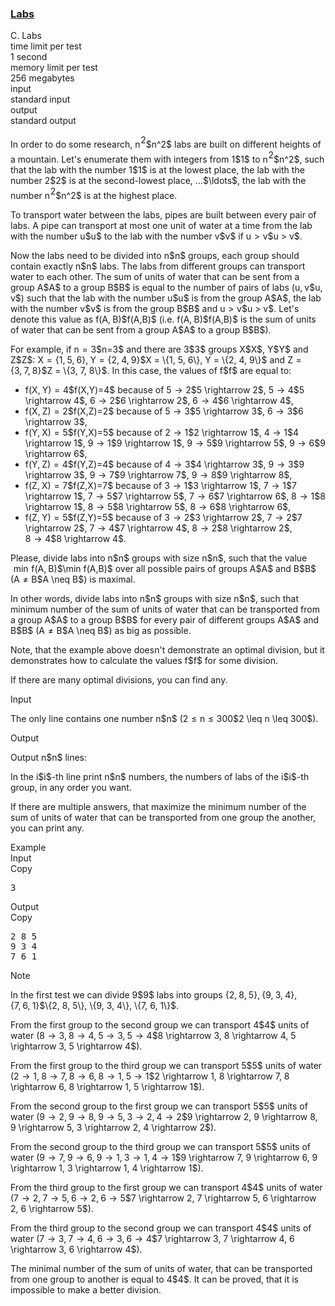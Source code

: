 <h3><a href="https://codeforces.com/contest/1236/problem/C" target="_blank" rel="noopener noreferrer">Labs</a></h3>

<div class="header"><div class="title">C. Labs</div><div class="time-limit"><div class="property-title">time limit per test</div>1 second</div><div class="memory-limit"><div class="property-title">memory limit per test</div>256 megabytes</div><div class="input-file input-standard"><div class="property-title">input</div>standard input</div><div class="output-file output-standard"><div class="property-title">output</div>standard output</div></div><div><p>In order to do some research, <span class="MathJax_Preview" style="color: inherit;"><span class="MJXp-math" id="MJXp-Span-1"><span class="MJXp-msubsup" id="MJXp-Span-2"><span class="MJXp-mi MJXp-italic" id="MJXp-Span-3" style="margin-right: 0.05em;">n</span><span class="MJXp-mn MJXp-script" id="MJXp-Span-4" style="vertical-align: 0.5em;">2</span></span></span></span>$n^2$ labs are built on different heights of a mountain. Let's enumerate them with integers from <span class="MathJax_Preview" style="color: inherit;"><span class="MJXp-math" id="MJXp-Span-5"><span class="MJXp-mn" id="MJXp-Span-6">1</span></span></span>$1$ to <span class="MathJax_Preview" style="color: inherit;"><span class="MJXp-math" id="MJXp-Span-7"><span class="MJXp-msubsup" id="MJXp-Span-8"><span class="MJXp-mi MJXp-italic" id="MJXp-Span-9" style="margin-right: 0.05em;">n</span><span class="MJXp-mn MJXp-script" id="MJXp-Span-10" style="vertical-align: 0.5em;">2</span></span></span></span>$n^2$, such that the lab with the number <span class="MathJax_Preview" style="color: inherit;"><span class="MJXp-math" id="MJXp-Span-11"><span class="MJXp-mn" id="MJXp-Span-12">1</span></span></span>$1$ is at the lowest place, the lab with the number <span class="MathJax_Preview" style="color: inherit;"><span class="MJXp-math" id="MJXp-Span-13"><span class="MJXp-mn" id="MJXp-Span-14">2</span></span></span>$2$ is at the second-lowest place, <span class="MathJax_Preview" style="color: inherit;"><span class="MJXp-math" id="MJXp-Span-15"><span class="MJXp-mo" id="MJXp-Span-16" style="margin-left: 0em; margin-right: 0em;">…</span></span></span>$\ldots$, the lab with the number <span class="MathJax_Preview" style="color: inherit;"><span class="MJXp-math" id="MJXp-Span-17"><span class="MJXp-msubsup" id="MJXp-Span-18"><span class="MJXp-mi MJXp-italic" id="MJXp-Span-19" style="margin-right: 0.05em;">n</span><span class="MJXp-mn MJXp-script" id="MJXp-Span-20" style="vertical-align: 0.5em;">2</span></span></span></span>$n^2$ is at the highest place.</p><p>To transport water between the labs, pipes are built between every pair of labs. A pipe can transport at most one unit of water at a time from the lab with the number <span class="MathJax_Preview" style="color: inherit;"><span class="MJXp-math" id="MJXp-Span-21"><span class="MJXp-mi MJXp-italic" id="MJXp-Span-22">u</span></span></span>$u$ to the lab with the number <span class="MathJax_Preview" style="color: inherit;"><span class="MJXp-math" id="MJXp-Span-23"><span class="MJXp-mi MJXp-italic" id="MJXp-Span-24">v</span></span></span>$v$ if <span class="MathJax_Preview" style="color: inherit;"><span class="MJXp-math" id="MJXp-Span-25"><span class="MJXp-mi MJXp-italic" id="MJXp-Span-26">u</span><span class="MJXp-mo" id="MJXp-Span-27" style="margin-left: 0.333em; margin-right: 0.333em;">></span><span class="MJXp-mi MJXp-italic" id="MJXp-Span-28">v</span></span></span>$u > v$.</p><p>Now the labs need to be divided into <span class="MathJax_Preview" style="color: inherit;"><span class="MJXp-math" id="MJXp-Span-29"><span class="MJXp-mi MJXp-italic" id="MJXp-Span-30">n</span></span></span>$n$ groups, each group should contain exactly <span class="MathJax_Preview" style="color: inherit;"><span class="MJXp-math" id="MJXp-Span-31"><span class="MJXp-mi MJXp-italic" id="MJXp-Span-32">n</span></span></span>$n$ labs. The labs from different groups can transport water to each other. The sum of units of water that can be sent from a group <span class="MathJax_Preview" style="color: inherit;"><span class="MJXp-math" id="MJXp-Span-33"><span class="MJXp-mi MJXp-italic" id="MJXp-Span-34">A</span></span></span>$A$ to a group <span class="MathJax_Preview" style="color: inherit;"><span class="MJXp-math" id="MJXp-Span-35"><span class="MJXp-mi MJXp-italic" id="MJXp-Span-36">B</span></span></span>$B$ is equal to the number of pairs of labs (<span class="MathJax_Preview" style="color: inherit;"><span class="MJXp-math" id="MJXp-Span-37"><span class="MJXp-mi MJXp-italic" id="MJXp-Span-38">u</span><span class="MJXp-mo" id="MJXp-Span-39" style="margin-left: 0em; margin-right: 0.222em;">,</span><span class="MJXp-mi MJXp-italic" id="MJXp-Span-40">v</span></span></span>$u, v$) such that the lab with the number <span class="MathJax_Preview" style="color: inherit;"><span class="MJXp-math" id="MJXp-Span-41"><span class="MJXp-mi MJXp-italic" id="MJXp-Span-42">u</span></span></span>$u$ is from the group <span class="MathJax_Preview" style="color: inherit;"><span class="MJXp-math" id="MJXp-Span-43"><span class="MJXp-mi MJXp-italic" id="MJXp-Span-44">A</span></span></span>$A$, the lab with the number <span class="MathJax_Preview" style="color: inherit;"><span class="MJXp-math" id="MJXp-Span-45"><span class="MJXp-mi MJXp-italic" id="MJXp-Span-46">v</span></span></span>$v$ is from the group <span class="MathJax_Preview" style="color: inherit;"><span class="MJXp-math" id="MJXp-Span-47"><span class="MJXp-mi MJXp-italic" id="MJXp-Span-48">B</span></span></span>$B$ and <span class="MathJax_Preview" style="color: inherit;"><span class="MJXp-math" id="MJXp-Span-49"><span class="MJXp-mi MJXp-italic" id="MJXp-Span-50">u</span><span class="MJXp-mo" id="MJXp-Span-51" style="margin-left: 0.333em; margin-right: 0.333em;">></span><span class="MJXp-mi MJXp-italic" id="MJXp-Span-52">v</span></span></span>$u > v$. Let's denote this value as <span class="MathJax_Preview" style="color: inherit;"><span class="MJXp-math" id="MJXp-Span-53"><span class="MJXp-mi MJXp-italic" id="MJXp-Span-54">f</span><span class="MJXp-mo" id="MJXp-Span-55" style="margin-left: 0em; margin-right: 0em;">(</span><span class="MJXp-mi MJXp-italic" id="MJXp-Span-56">A</span><span class="MJXp-mo" id="MJXp-Span-57" style="margin-left: 0em; margin-right: 0.222em;">,</span><span class="MJXp-mi MJXp-italic" id="MJXp-Span-58">B</span><span class="MJXp-mo" id="MJXp-Span-59" style="margin-left: 0em; margin-right: 0em;">)</span></span></span>$f(A,B)$ (i.e. <span class="MathJax_Preview" style="color: inherit;"><span class="MJXp-math" id="MJXp-Span-60"><span class="MJXp-mi MJXp-italic" id="MJXp-Span-61">f</span><span class="MJXp-mo" id="MJXp-Span-62" style="margin-left: 0em; margin-right: 0em;">(</span><span class="MJXp-mi MJXp-italic" id="MJXp-Span-63">A</span><span class="MJXp-mo" id="MJXp-Span-64" style="margin-left: 0em; margin-right: 0.222em;">,</span><span class="MJXp-mi MJXp-italic" id="MJXp-Span-65">B</span><span class="MJXp-mo" id="MJXp-Span-66" style="margin-left: 0em; margin-right: 0em;">)</span></span></span>$f(A,B)$ is the sum of units of water that can be sent from a group <span class="MathJax_Preview" style="color: inherit;"><span class="MJXp-math" id="MJXp-Span-67"><span class="MJXp-mi MJXp-italic" id="MJXp-Span-68">A</span></span></span>$A$ to a group <span class="MathJax_Preview" style="color: inherit;"><span class="MJXp-math" id="MJXp-Span-69"><span class="MJXp-mi MJXp-italic" id="MJXp-Span-70">B</span></span></span>$B$).</p><p>For example, if <span class="MathJax_Preview" style="color: inherit;"><span class="MJXp-math" id="MJXp-Span-71"><span class="MJXp-mi MJXp-italic" id="MJXp-Span-72">n</span><span class="MJXp-mo" id="MJXp-Span-73" style="margin-left: 0.333em; margin-right: 0.333em;">=</span><span class="MJXp-mn" id="MJXp-Span-74">3</span></span></span>$n=3$ and there are <span class="MathJax_Preview" style="color: inherit;"><span class="MJXp-math" id="MJXp-Span-75"><span class="MJXp-mn" id="MJXp-Span-76">3</span></span></span>$3$ groups <span class="MathJax_Preview" style="color: inherit;"><span class="MJXp-math" id="MJXp-Span-77"><span class="MJXp-mi MJXp-italic" id="MJXp-Span-78">X</span></span></span>$X$, <span class="MathJax_Preview" style="color: inherit;"><span class="MJXp-math" id="MJXp-Span-79"><span class="MJXp-mi MJXp-italic" id="MJXp-Span-80">Y</span></span></span>$Y$ and <span class="MathJax_Preview" style="color: inherit;"><span class="MJXp-math" id="MJXp-Span-81"><span class="MJXp-mi MJXp-italic" id="MJXp-Span-82">Z</span></span></span>$Z$: <span class="MathJax_Preview" style="color: inherit;"><span class="MJXp-math" id="MJXp-Span-83"><span class="MJXp-mi MJXp-italic" id="MJXp-Span-84">X</span><span class="MJXp-mo" id="MJXp-Span-85" style="margin-left: 0.333em; margin-right: 0.333em;">=</span><span class="MJXp-mo" id="MJXp-Span-86" style="margin-left: 0em; margin-right: 0em;">{</span><span class="MJXp-mn" id="MJXp-Span-87">1</span><span class="MJXp-mo" id="MJXp-Span-88" style="margin-left: 0em; margin-right: 0.222em;">,</span><span class="MJXp-mn" id="MJXp-Span-89">5</span><span class="MJXp-mo" id="MJXp-Span-90" style="margin-left: 0em; margin-right: 0.222em;">,</span><span class="MJXp-mn" id="MJXp-Span-91">6</span><span class="MJXp-mo" id="MJXp-Span-92" style="margin-left: 0em; margin-right: 0em;">}</span><span class="MJXp-mo" id="MJXp-Span-93" style="margin-left: 0em; margin-right: 0.222em;">,</span><span class="MJXp-mi MJXp-italic" id="MJXp-Span-94">Y</span><span class="MJXp-mo" id="MJXp-Span-95" style="margin-left: 0.333em; margin-right: 0.333em;">=</span><span class="MJXp-mo" id="MJXp-Span-96" style="margin-left: 0em; margin-right: 0em;">{</span><span class="MJXp-mn" id="MJXp-Span-97">2</span><span class="MJXp-mo" id="MJXp-Span-98" style="margin-left: 0em; margin-right: 0.222em;">,</span><span class="MJXp-mn" id="MJXp-Span-99">4</span><span class="MJXp-mo" id="MJXp-Span-100" style="margin-left: 0em; margin-right: 0.222em;">,</span><span class="MJXp-mn" id="MJXp-Span-101">9</span><span class="MJXp-mo" id="MJXp-Span-102" style="margin-left: 0em; margin-right: 0em;">}</span></span></span>$X = \{1, 5, 6\}, Y = \{2, 4, 9\}$ and <span class="MathJax_Preview" style="color: inherit;"><span class="MJXp-math" id="MJXp-Span-103"><span class="MJXp-mi MJXp-italic" id="MJXp-Span-104">Z</span><span class="MJXp-mo" id="MJXp-Span-105" style="margin-left: 0.333em; margin-right: 0.333em;">=</span><span class="MJXp-mo" id="MJXp-Span-106" style="margin-left: 0em; margin-right: 0em;">{</span><span class="MJXp-mn" id="MJXp-Span-107">3</span><span class="MJXp-mo" id="MJXp-Span-108" style="margin-left: 0em; margin-right: 0.222em;">,</span><span class="MJXp-mn" id="MJXp-Span-109">7</span><span class="MJXp-mo" id="MJXp-Span-110" style="margin-left: 0em; margin-right: 0.222em;">,</span><span class="MJXp-mn" id="MJXp-Span-111">8</span><span class="MJXp-mo" id="MJXp-Span-112" style="margin-left: 0em; margin-right: 0em;">}</span></span></span>$Z = \{3, 7, 8\}$. In this case, the values of <span class="MathJax_Preview" style="color: inherit;"><span class="MJXp-math" id="MJXp-Span-113"><span class="MJXp-mi MJXp-italic" id="MJXp-Span-114">f</span></span></span>$f$ are equal to:</p><ul> <li> <span class="MathJax_Preview" style="color: inherit;"><span class="MJXp-math" id="MJXp-Span-115"><span class="MJXp-mi MJXp-italic" id="MJXp-Span-116">f</span><span class="MJXp-mo" id="MJXp-Span-117" style="margin-left: 0em; margin-right: 0em;">(</span><span class="MJXp-mi MJXp-italic" id="MJXp-Span-118">X</span><span class="MJXp-mo" id="MJXp-Span-119" style="margin-left: 0em; margin-right: 0.222em;">,</span><span class="MJXp-mi MJXp-italic" id="MJXp-Span-120">Y</span><span class="MJXp-mo" id="MJXp-Span-121" style="margin-left: 0em; margin-right: 0em;">)</span><span class="MJXp-mo" id="MJXp-Span-122" style="margin-left: 0.333em; margin-right: 0.333em;">=</span><span class="MJXp-mn" id="MJXp-Span-123">4</span></span></span>$f(X,Y)=4$ because of <span class="MathJax_Preview" style="color: inherit;"><span class="MJXp-math" id="MJXp-Span-124"><span class="MJXp-mn" id="MJXp-Span-125">5</span><span class="MJXp-mo" id="MJXp-Span-126" style="margin-left: 0.333em; margin-right: 0.333em;">→</span><span class="MJXp-mn" id="MJXp-Span-127">2</span></span></span>$5 \rightarrow 2$, <span class="MathJax_Preview" style="color: inherit;"><span class="MJXp-math" id="MJXp-Span-128"><span class="MJXp-mn" id="MJXp-Span-129">5</span><span class="MJXp-mo" id="MJXp-Span-130" style="margin-left: 0.333em; margin-right: 0.333em;">→</span><span class="MJXp-mn" id="MJXp-Span-131">4</span></span></span>$5 \rightarrow 4$, <span class="MathJax_Preview" style="color: inherit;"><span class="MJXp-math" id="MJXp-Span-132"><span class="MJXp-mn" id="MJXp-Span-133">6</span><span class="MJXp-mo" id="MJXp-Span-134" style="margin-left: 0.333em; margin-right: 0.333em;">→</span><span class="MJXp-mn" id="MJXp-Span-135">2</span></span></span>$6 \rightarrow 2$, <span class="MathJax_Preview" style="color: inherit;"><span class="MJXp-math" id="MJXp-Span-136"><span class="MJXp-mn" id="MJXp-Span-137">6</span><span class="MJXp-mo" id="MJXp-Span-138" style="margin-left: 0.333em; margin-right: 0.333em;">→</span><span class="MJXp-mn" id="MJXp-Span-139">4</span></span></span>$6 \rightarrow 4$, </li><li> <span class="MathJax_Preview" style="color: inherit;"><span class="MJXp-math" id="MJXp-Span-140"><span class="MJXp-mi MJXp-italic" id="MJXp-Span-141">f</span><span class="MJXp-mo" id="MJXp-Span-142" style="margin-left: 0em; margin-right: 0em;">(</span><span class="MJXp-mi MJXp-italic" id="MJXp-Span-143">X</span><span class="MJXp-mo" id="MJXp-Span-144" style="margin-left: 0em; margin-right: 0.222em;">,</span><span class="MJXp-mi MJXp-italic" id="MJXp-Span-145">Z</span><span class="MJXp-mo" id="MJXp-Span-146" style="margin-left: 0em; margin-right: 0em;">)</span><span class="MJXp-mo" id="MJXp-Span-147" style="margin-left: 0.333em; margin-right: 0.333em;">=</span><span class="MJXp-mn" id="MJXp-Span-148">2</span></span></span>$f(X,Z)=2$ because of <span class="MathJax_Preview" style="color: inherit;"><span class="MJXp-math" id="MJXp-Span-149"><span class="MJXp-mn" id="MJXp-Span-150">5</span><span class="MJXp-mo" id="MJXp-Span-151" style="margin-left: 0.333em; margin-right: 0.333em;">→</span><span class="MJXp-mn" id="MJXp-Span-152">3</span></span></span>$5 \rightarrow 3$, <span class="MathJax_Preview" style="color: inherit;"><span class="MJXp-math" id="MJXp-Span-153"><span class="MJXp-mn" id="MJXp-Span-154">6</span><span class="MJXp-mo" id="MJXp-Span-155" style="margin-left: 0.333em; margin-right: 0.333em;">→</span><span class="MJXp-mn" id="MJXp-Span-156">3</span></span></span>$6 \rightarrow 3$, </li><li> <span class="MathJax_Preview" style="color: inherit;"><span class="MJXp-math" id="MJXp-Span-157"><span class="MJXp-mi MJXp-italic" id="MJXp-Span-158">f</span><span class="MJXp-mo" id="MJXp-Span-159" style="margin-left: 0em; margin-right: 0em;">(</span><span class="MJXp-mi MJXp-italic" id="MJXp-Span-160">Y</span><span class="MJXp-mo" id="MJXp-Span-161" style="margin-left: 0em; margin-right: 0.222em;">,</span><span class="MJXp-mi MJXp-italic" id="MJXp-Span-162">X</span><span class="MJXp-mo" id="MJXp-Span-163" style="margin-left: 0em; margin-right: 0em;">)</span><span class="MJXp-mo" id="MJXp-Span-164" style="margin-left: 0.333em; margin-right: 0.333em;">=</span><span class="MJXp-mn" id="MJXp-Span-165">5</span></span></span>$f(Y,X)=5$ because of <span class="MathJax_Preview" style="color: inherit;"><span class="MJXp-math" id="MJXp-Span-166"><span class="MJXp-mn" id="MJXp-Span-167">2</span><span class="MJXp-mo" id="MJXp-Span-168" style="margin-left: 0.333em; margin-right: 0.333em;">→</span><span class="MJXp-mn" id="MJXp-Span-169">1</span></span></span>$2 \rightarrow 1$, <span class="MathJax_Preview" style="color: inherit;"><span class="MJXp-math" id="MJXp-Span-170"><span class="MJXp-mn" id="MJXp-Span-171">4</span><span class="MJXp-mo" id="MJXp-Span-172" style="margin-left: 0.333em; margin-right: 0.333em;">→</span><span class="MJXp-mn" id="MJXp-Span-173">1</span></span></span>$4 \rightarrow 1$, <span class="MathJax_Preview" style="color: inherit;"><span class="MJXp-math" id="MJXp-Span-174"><span class="MJXp-mn" id="MJXp-Span-175">9</span><span class="MJXp-mo" id="MJXp-Span-176" style="margin-left: 0.333em; margin-right: 0.333em;">→</span><span class="MJXp-mn" id="MJXp-Span-177">1</span></span></span>$9 \rightarrow 1$, <span class="MathJax_Preview" style="color: inherit;"><span class="MJXp-math" id="MJXp-Span-178"><span class="MJXp-mn" id="MJXp-Span-179">9</span><span class="MJXp-mo" id="MJXp-Span-180" style="margin-left: 0.333em; margin-right: 0.333em;">→</span><span class="MJXp-mn" id="MJXp-Span-181">5</span></span></span>$9 \rightarrow 5$, <span class="MathJax_Preview" style="color: inherit;"><span class="MJXp-math" id="MJXp-Span-182"><span class="MJXp-mn" id="MJXp-Span-183">9</span><span class="MJXp-mo" id="MJXp-Span-184" style="margin-left: 0.333em; margin-right: 0.333em;">→</span><span class="MJXp-mn" id="MJXp-Span-185">6</span></span></span>$9 \rightarrow 6$, </li><li> <span class="MathJax_Preview" style="color: inherit;"><span class="MJXp-math" id="MJXp-Span-186"><span class="MJXp-mi MJXp-italic" id="MJXp-Span-187">f</span><span class="MJXp-mo" id="MJXp-Span-188" style="margin-left: 0em; margin-right: 0em;">(</span><span class="MJXp-mi MJXp-italic" id="MJXp-Span-189">Y</span><span class="MJXp-mo" id="MJXp-Span-190" style="margin-left: 0em; margin-right: 0.222em;">,</span><span class="MJXp-mi MJXp-italic" id="MJXp-Span-191">Z</span><span class="MJXp-mo" id="MJXp-Span-192" style="margin-left: 0em; margin-right: 0em;">)</span><span class="MJXp-mo" id="MJXp-Span-193" style="margin-left: 0.333em; margin-right: 0.333em;">=</span><span class="MJXp-mn" id="MJXp-Span-194">4</span></span></span>$f(Y,Z)=4$ because of <span class="MathJax_Preview" style="color: inherit;"><span class="MJXp-math" id="MJXp-Span-195"><span class="MJXp-mn" id="MJXp-Span-196">4</span><span class="MJXp-mo" id="MJXp-Span-197" style="margin-left: 0.333em; margin-right: 0.333em;">→</span><span class="MJXp-mn" id="MJXp-Span-198">3</span></span></span>$4 \rightarrow 3$, <span class="MathJax_Preview" style="color: inherit;"><span class="MJXp-math" id="MJXp-Span-199"><span class="MJXp-mn" id="MJXp-Span-200">9</span><span class="MJXp-mo" id="MJXp-Span-201" style="margin-left: 0.333em; margin-right: 0.333em;">→</span><span class="MJXp-mn" id="MJXp-Span-202">3</span></span></span>$9 \rightarrow 3$, <span class="MathJax_Preview" style="color: inherit;"><span class="MJXp-math" id="MJXp-Span-203"><span class="MJXp-mn" id="MJXp-Span-204">9</span><span class="MJXp-mo" id="MJXp-Span-205" style="margin-left: 0.333em; margin-right: 0.333em;">→</span><span class="MJXp-mn" id="MJXp-Span-206">7</span></span></span>$9 \rightarrow 7$, <span class="MathJax_Preview" style="color: inherit;"><span class="MJXp-math" id="MJXp-Span-207"><span class="MJXp-mn" id="MJXp-Span-208">9</span><span class="MJXp-mo" id="MJXp-Span-209" style="margin-left: 0.333em; margin-right: 0.333em;">→</span><span class="MJXp-mn" id="MJXp-Span-210">8</span></span></span>$9 \rightarrow 8$, </li><li> <span class="MathJax_Preview" style="color: inherit;"><span class="MJXp-math" id="MJXp-Span-211"><span class="MJXp-mi MJXp-italic" id="MJXp-Span-212">f</span><span class="MJXp-mo" id="MJXp-Span-213" style="margin-left: 0em; margin-right: 0em;">(</span><span class="MJXp-mi MJXp-italic" id="MJXp-Span-214">Z</span><span class="MJXp-mo" id="MJXp-Span-215" style="margin-left: 0em; margin-right: 0.222em;">,</span><span class="MJXp-mi MJXp-italic" id="MJXp-Span-216">X</span><span class="MJXp-mo" id="MJXp-Span-217" style="margin-left: 0em; margin-right: 0em;">)</span><span class="MJXp-mo" id="MJXp-Span-218" style="margin-left: 0.333em; margin-right: 0.333em;">=</span><span class="MJXp-mn" id="MJXp-Span-219">7</span></span></span>$f(Z,X)=7$ because of <span class="MathJax_Preview" style="color: inherit;"><span class="MJXp-math" id="MJXp-Span-220"><span class="MJXp-mn" id="MJXp-Span-221">3</span><span class="MJXp-mo" id="MJXp-Span-222" style="margin-left: 0.333em; margin-right: 0.333em;">→</span><span class="MJXp-mn" id="MJXp-Span-223">1</span></span></span>$3 \rightarrow 1$, <span class="MathJax_Preview" style="color: inherit;"><span class="MJXp-math" id="MJXp-Span-224"><span class="MJXp-mn" id="MJXp-Span-225">7</span><span class="MJXp-mo" id="MJXp-Span-226" style="margin-left: 0.333em; margin-right: 0.333em;">→</span><span class="MJXp-mn" id="MJXp-Span-227">1</span></span></span>$7 \rightarrow 1$, <span class="MathJax_Preview" style="color: inherit;"><span class="MJXp-math" id="MJXp-Span-228"><span class="MJXp-mn" id="MJXp-Span-229">7</span><span class="MJXp-mo" id="MJXp-Span-230" style="margin-left: 0.333em; margin-right: 0.333em;">→</span><span class="MJXp-mn" id="MJXp-Span-231">5</span></span></span>$7 \rightarrow 5$, <span class="MathJax_Preview" style="color: inherit;"><span class="MJXp-math" id="MJXp-Span-232"><span class="MJXp-mn" id="MJXp-Span-233">7</span><span class="MJXp-mo" id="MJXp-Span-234" style="margin-left: 0.333em; margin-right: 0.333em;">→</span><span class="MJXp-mn" id="MJXp-Span-235">6</span></span></span>$7 \rightarrow 6$, <span class="MathJax_Preview" style="color: inherit;"><span class="MJXp-math" id="MJXp-Span-236"><span class="MJXp-mn" id="MJXp-Span-237">8</span><span class="MJXp-mo" id="MJXp-Span-238" style="margin-left: 0.333em; margin-right: 0.333em;">→</span><span class="MJXp-mn" id="MJXp-Span-239">1</span></span></span>$8 \rightarrow 1$, <span class="MathJax_Preview" style="color: inherit;"><span class="MJXp-math" id="MJXp-Span-240"><span class="MJXp-mn" id="MJXp-Span-241">8</span><span class="MJXp-mo" id="MJXp-Span-242" style="margin-left: 0.333em; margin-right: 0.333em;">→</span><span class="MJXp-mn" id="MJXp-Span-243">5</span></span></span>$8 \rightarrow 5$, <span class="MathJax_Preview" style="color: inherit;"><span class="MJXp-math" id="MJXp-Span-244"><span class="MJXp-mn" id="MJXp-Span-245">8</span><span class="MJXp-mo" id="MJXp-Span-246" style="margin-left: 0.333em; margin-right: 0.333em;">→</span><span class="MJXp-mn" id="MJXp-Span-247">6</span></span></span>$8 \rightarrow 6$, </li><li> <span class="MathJax_Preview" style="color: inherit;"><span class="MJXp-math" id="MJXp-Span-248"><span class="MJXp-mi MJXp-italic" id="MJXp-Span-249">f</span><span class="MJXp-mo" id="MJXp-Span-250" style="margin-left: 0em; margin-right: 0em;">(</span><span class="MJXp-mi MJXp-italic" id="MJXp-Span-251">Z</span><span class="MJXp-mo" id="MJXp-Span-252" style="margin-left: 0em; margin-right: 0.222em;">,</span><span class="MJXp-mi MJXp-italic" id="MJXp-Span-253">Y</span><span class="MJXp-mo" id="MJXp-Span-254" style="margin-left: 0em; margin-right: 0em;">)</span><span class="MJXp-mo" id="MJXp-Span-255" style="margin-left: 0.333em; margin-right: 0.333em;">=</span><span class="MJXp-mn" id="MJXp-Span-256">5</span></span></span>$f(Z,Y)=5$ because of <span class="MathJax_Preview" style="color: inherit;"><span class="MJXp-math" id="MJXp-Span-257"><span class="MJXp-mn" id="MJXp-Span-258">3</span><span class="MJXp-mo" id="MJXp-Span-259" style="margin-left: 0.333em; margin-right: 0.333em;">→</span><span class="MJXp-mn" id="MJXp-Span-260">2</span></span></span>$3 \rightarrow 2$, <span class="MathJax_Preview" style="color: inherit;"><span class="MJXp-math" id="MJXp-Span-261"><span class="MJXp-mn" id="MJXp-Span-262">7</span><span class="MJXp-mo" id="MJXp-Span-263" style="margin-left: 0.333em; margin-right: 0.333em;">→</span><span class="MJXp-mn" id="MJXp-Span-264">2</span></span></span>$7 \rightarrow 2$, <span class="MathJax_Preview" style="color: inherit;"><span class="MJXp-math" id="MJXp-Span-265"><span class="MJXp-mn" id="MJXp-Span-266">7</span><span class="MJXp-mo" id="MJXp-Span-267" style="margin-left: 0.333em; margin-right: 0.333em;">→</span><span class="MJXp-mn" id="MJXp-Span-268">4</span></span></span>$7 \rightarrow 4$, <span class="MathJax_Preview" style="color: inherit;"><span class="MJXp-math" id="MJXp-Span-269"><span class="MJXp-mn" id="MJXp-Span-270">8</span><span class="MJXp-mo" id="MJXp-Span-271" style="margin-left: 0.333em; margin-right: 0.333em;">→</span><span class="MJXp-mn" id="MJXp-Span-272">2</span></span></span>$8 \rightarrow 2$, <span class="MathJax_Preview" style="color: inherit;"><span class="MJXp-math" id="MJXp-Span-273"><span class="MJXp-mn" id="MJXp-Span-274">8</span><span class="MJXp-mo" id="MJXp-Span-275" style="margin-left: 0.333em; margin-right: 0.333em;">→</span><span class="MJXp-mn" id="MJXp-Span-276">4</span></span></span>$8 \rightarrow 4$. </li></ul><p>Please, divide labs into <span class="MathJax_Preview" style="color: inherit;"><span class="MJXp-math" id="MJXp-Span-277"><span class="MJXp-mi MJXp-italic" id="MJXp-Span-278">n</span></span></span>$n$ groups with size <span class="MathJax_Preview" style="color: inherit;"><span class="MJXp-math" id="MJXp-Span-279"><span class="MJXp-mi MJXp-italic" id="MJXp-Span-280">n</span></span></span>$n$, such that the value <span class="MathJax_Preview" style="color: inherit;"><span class="MJXp-math" id="MJXp-Span-283"><span class="MJXp-mo" id="MJXp-Span-284" style="margin-left: 0.333em; margin-right: 0.333em;">min</span><span class="MJXp-mi MJXp-italic" id="MJXp-Span-285">f</span><span class="MJXp-mo" id="MJXp-Span-286" style="margin-left: 0em; margin-right: 0em;">(</span><span class="MJXp-mi MJXp-italic" id="MJXp-Span-287">A</span><span class="MJXp-mo" id="MJXp-Span-288" style="margin-left: 0em; margin-right: 0.222em;">,</span><span class="MJXp-mi MJXp-italic" id="MJXp-Span-289">B</span><span class="MJXp-mo" id="MJXp-Span-290" style="margin-left: 0em; margin-right: 0em;">)</span></span></span>$\min f(A,B)$ over all possible pairs of groups <span class="MathJax_Preview" style="color: inherit;"><span class="MJXp-math" id="MJXp-Span-291"><span class="MJXp-mi MJXp-italic" id="MJXp-Span-292">A</span></span></span>$A$ and <span class="MathJax_Preview" style="color: inherit;"><span class="MJXp-math" id="MJXp-Span-293"><span class="MJXp-mi MJXp-italic" id="MJXp-Span-294">B</span></span></span>$B$ (<span class="MathJax_Preview" style="color: inherit;"><span class="MJXp-math" id="MJXp-Span-295"><span class="MJXp-mi MJXp-italic" id="MJXp-Span-296">A</span><span class="MJXp-mo" id="MJXp-Span-297" style="margin-left: 0.333em; margin-right: 0.333em;">≠</span><span class="MJXp-mi MJXp-italic" id="MJXp-Span-298">B</span></span></span>$A \neq B$) is <span class="tex-font-style-bf">maximal</span>.</p><p>In other words, divide labs into <span class="MathJax_Preview" style="color: inherit;"><span class="MJXp-math" id="MJXp-Span-299"><span class="MJXp-mi MJXp-italic" id="MJXp-Span-300">n</span></span></span>$n$ groups with size <span class="MathJax_Preview" style="color: inherit;"><span class="MJXp-math" id="MJXp-Span-301"><span class="MJXp-mi MJXp-italic" id="MJXp-Span-302">n</span></span></span>$n$, such that minimum number of the sum of units of water that can be transported from a group <span class="MathJax_Preview" style="color: inherit;"><span class="MJXp-math" id="MJXp-Span-303"><span class="MJXp-mi MJXp-italic" id="MJXp-Span-304">A</span></span></span>$A$ to a group <span class="MathJax_Preview" style="color: inherit;"><span class="MJXp-math" id="MJXp-Span-305"><span class="MJXp-mi MJXp-italic" id="MJXp-Span-306">B</span></span></span>$B$ for every pair of different groups <span class="MathJax_Preview" style="color: inherit;"><span class="MJXp-math" id="MJXp-Span-307"><span class="MJXp-mi MJXp-italic" id="MJXp-Span-308">A</span></span></span>$A$ and <span class="MathJax_Preview" style="color: inherit;"><span class="MJXp-math" id="MJXp-Span-309"><span class="MJXp-mi MJXp-italic" id="MJXp-Span-310">B</span></span></span>$B$ (<span class="MathJax_Preview" style="color: inherit;"><span class="MJXp-math" id="MJXp-Span-311"><span class="MJXp-mi MJXp-italic" id="MJXp-Span-312">A</span><span class="MJXp-mo" id="MJXp-Span-313" style="margin-left: 0.333em; margin-right: 0.333em;">≠</span><span class="MJXp-mi MJXp-italic" id="MJXp-Span-314">B</span></span></span>$A \neq B$) as big as possible.</p><p>Note, that the example above doesn't demonstrate an optimal division, but it demonstrates how to calculate the values <span class="MathJax_Preview" style="color: inherit;"><span class="MJXp-math" id="MJXp-Span-315"><span class="MJXp-mi MJXp-italic" id="MJXp-Span-316">f</span></span></span>$f$ for some division.</p><p>If there are many optimal divisions, you can find any.</p></div><div class="input-specification"><div class="section-title">Input</div><p>The only line contains one number <span class="MathJax_Preview" style="color: inherit;"><span class="MJXp-math" id="MJXp-Span-317"><span class="MJXp-mi MJXp-italic" id="MJXp-Span-318">n</span></span></span>$n$ (<span class="MathJax_Preview" style="color: inherit;"><span class="MJXp-math" id="MJXp-Span-319"><span class="MJXp-mn" id="MJXp-Span-320">2</span><span class="MJXp-mo" id="MJXp-Span-321" style="margin-left: 0.333em; margin-right: 0.333em;">≤</span><span class="MJXp-mi MJXp-italic" id="MJXp-Span-322">n</span><span class="MJXp-mo" id="MJXp-Span-323" style="margin-left: 0.333em; margin-right: 0.333em;">≤</span><span class="MJXp-mn" id="MJXp-Span-324">300</span></span></span>$2 \leq n \leq 300$).</p></div><div class="output-specification"><div class="section-title">Output</div><p>Output <span class="MathJax_Preview" style="color: inherit;"><span class="MJXp-math" id="MJXp-Span-325"><span class="MJXp-mi MJXp-italic" id="MJXp-Span-326">n</span></span></span>$n$ lines:</p><p>In the <span class="MathJax_Preview" style="color: inherit;"><span class="MJXp-math" id="MJXp-Span-327"><span class="MJXp-mi MJXp-italic" id="MJXp-Span-328">i</span></span></span>$i$-th line print <span class="MathJax_Preview" style="color: inherit;"><span class="MJXp-math" id="MJXp-Span-329"><span class="MJXp-mi MJXp-italic" id="MJXp-Span-330">n</span></span></span>$n$ numbers, the numbers of labs of the <span class="MathJax_Preview" style="color: inherit;"><span class="MJXp-math" id="MJXp-Span-331"><span class="MJXp-mi MJXp-italic" id="MJXp-Span-332">i</span></span></span>$i$-th group, in any order you want.</p><p>If there are multiple answers, that maximize the minimum number of the sum of units of water that can be transported from one group the another, you can print any.</p></div><div class="sample-tests"><div class="section-title">Example</div><div class="sample-test"><div class="input"><div class="title">Input<div title="Copy" data-clipboard-target="#id009379473372107976" id="id0013389755335112663" class="input-output-copier">Copy</div></div><pre id="id009379473372107976">3
</pre></div><div class="output"><div class="title">Output<div title="Copy" data-clipboard-target="#id0015177249373058954" id="id0007974065139651731" class="input-output-copier">Copy</div></div><pre id="id0015177249373058954">2 8 5
9 3 4
7 6 1
</pre></div></div></div><div class="note"><div class="section-title">Note</div><p>In the first test we can divide <span class="MathJax_Preview" style="color: inherit;"><span class="MJXp-math" id="MJXp-Span-333"><span class="MJXp-mn" id="MJXp-Span-334">9</span></span></span>$9$ labs into groups <span class="MathJax_Preview" style="color: inherit;"><span class="MJXp-math" id="MJXp-Span-335"><span class="MJXp-mo" id="MJXp-Span-336" style="margin-left: 0em; margin-right: 0em;">{</span><span class="MJXp-mn" id="MJXp-Span-337">2</span><span class="MJXp-mo" id="MJXp-Span-338" style="margin-left: 0em; margin-right: 0.222em;">,</span><span class="MJXp-mn" id="MJXp-Span-339">8</span><span class="MJXp-mo" id="MJXp-Span-340" style="margin-left: 0em; margin-right: 0.222em;">,</span><span class="MJXp-mn" id="MJXp-Span-341">5</span><span class="MJXp-mo" id="MJXp-Span-342" style="margin-left: 0em; margin-right: 0em;">}</span><span class="MJXp-mo" id="MJXp-Span-343" style="margin-left: 0em; margin-right: 0.222em;">,</span><span class="MJXp-mo" id="MJXp-Span-344" style="margin-left: 0em; margin-right: 0em;">{</span><span class="MJXp-mn" id="MJXp-Span-345">9</span><span class="MJXp-mo" id="MJXp-Span-346" style="margin-left: 0em; margin-right: 0.222em;">,</span><span class="MJXp-mn" id="MJXp-Span-347">3</span><span class="MJXp-mo" id="MJXp-Span-348" style="margin-left: 0em; margin-right: 0.222em;">,</span><span class="MJXp-mn" id="MJXp-Span-349">4</span><span class="MJXp-mo" id="MJXp-Span-350" style="margin-left: 0em; margin-right: 0em;">}</span><span class="MJXp-mo" id="MJXp-Span-351" style="margin-left: 0em; margin-right: 0.222em;">,</span><span class="MJXp-mo" id="MJXp-Span-352" style="margin-left: 0em; margin-right: 0em;">{</span><span class="MJXp-mn" id="MJXp-Span-353">7</span><span class="MJXp-mo" id="MJXp-Span-354" style="margin-left: 0em; margin-right: 0.222em;">,</span><span class="MJXp-mn" id="MJXp-Span-355">6</span><span class="MJXp-mo" id="MJXp-Span-356" style="margin-left: 0em; margin-right: 0.222em;">,</span><span class="MJXp-mn" id="MJXp-Span-357">1</span><span class="MJXp-mo" id="MJXp-Span-358" style="margin-left: 0em; margin-right: 0em;">}</span></span></span>$\{2, 8, 5\}, \{9, 3, 4\}, \{7, 6, 1\}$.</p><p>From the first group to the second group we can transport <span class="MathJax_Preview" style="color: inherit;"><span class="MJXp-math" id="MJXp-Span-359"><span class="MJXp-mn" id="MJXp-Span-360">4</span></span></span>$4$ units of water (<span class="MathJax_Preview" style="color: inherit;"><span class="MJXp-math" id="MJXp-Span-361"><span class="MJXp-mn" id="MJXp-Span-362">8</span><span class="MJXp-mo" id="MJXp-Span-363" style="margin-left: 0.333em; margin-right: 0.333em;">→</span><span class="MJXp-mn" id="MJXp-Span-364">3</span><span class="MJXp-mo" id="MJXp-Span-365" style="margin-left: 0em; margin-right: 0.222em;">,</span><span class="MJXp-mn" id="MJXp-Span-366">8</span><span class="MJXp-mo" id="MJXp-Span-367" style="margin-left: 0.333em; margin-right: 0.333em;">→</span><span class="MJXp-mn" id="MJXp-Span-368">4</span><span class="MJXp-mo" id="MJXp-Span-369" style="margin-left: 0em; margin-right: 0.222em;">,</span><span class="MJXp-mn" id="MJXp-Span-370">5</span><span class="MJXp-mo" id="MJXp-Span-371" style="margin-left: 0.333em; margin-right: 0.333em;">→</span><span class="MJXp-mn" id="MJXp-Span-372">3</span><span class="MJXp-mo" id="MJXp-Span-373" style="margin-left: 0em; margin-right: 0.222em;">,</span><span class="MJXp-mn" id="MJXp-Span-374">5</span><span class="MJXp-mo" id="MJXp-Span-375" style="margin-left: 0.333em; margin-right: 0.333em;">→</span><span class="MJXp-mn" id="MJXp-Span-376">4</span></span></span>$8 \rightarrow 3, 8 \rightarrow 4, 5 \rightarrow 3, 5 \rightarrow 4$).</p><p>From the first group to the third group we can transport <span class="MathJax_Preview" style="color: inherit;"><span class="MJXp-math" id="MJXp-Span-377"><span class="MJXp-mn" id="MJXp-Span-378">5</span></span></span>$5$ units of water (<span class="MathJax_Preview" style="color: inherit;"><span class="MJXp-math" id="MJXp-Span-379"><span class="MJXp-mn" id="MJXp-Span-380">2</span><span class="MJXp-mo" id="MJXp-Span-381" style="margin-left: 0.333em; margin-right: 0.333em;">→</span><span class="MJXp-mn" id="MJXp-Span-382">1</span><span class="MJXp-mo" id="MJXp-Span-383" style="margin-left: 0em; margin-right: 0.222em;">,</span><span class="MJXp-mn" id="MJXp-Span-384">8</span><span class="MJXp-mo" id="MJXp-Span-385" style="margin-left: 0.333em; margin-right: 0.333em;">→</span><span class="MJXp-mn" id="MJXp-Span-386">7</span><span class="MJXp-mo" id="MJXp-Span-387" style="margin-left: 0em; margin-right: 0.222em;">,</span><span class="MJXp-mn" id="MJXp-Span-388">8</span><span class="MJXp-mo" id="MJXp-Span-389" style="margin-left: 0.333em; margin-right: 0.333em;">→</span><span class="MJXp-mn" id="MJXp-Span-390">6</span><span class="MJXp-mo" id="MJXp-Span-391" style="margin-left: 0em; margin-right: 0.222em;">,</span><span class="MJXp-mn" id="MJXp-Span-392">8</span><span class="MJXp-mo" id="MJXp-Span-393" style="margin-left: 0.333em; margin-right: 0.333em;">→</span><span class="MJXp-mn" id="MJXp-Span-394">1</span><span class="MJXp-mo" id="MJXp-Span-395" style="margin-left: 0em; margin-right: 0.222em;">,</span><span class="MJXp-mn" id="MJXp-Span-396">5</span><span class="MJXp-mo" id="MJXp-Span-397" style="margin-left: 0.333em; margin-right: 0.333em;">→</span><span class="MJXp-mn" id="MJXp-Span-398">1</span></span></span>$2 \rightarrow 1, 8 \rightarrow 7, 8 \rightarrow 6, 8 \rightarrow 1, 5 \rightarrow 1$).</p><p>From the second group to the first group we can transport <span class="MathJax_Preview" style="color: inherit;"><span class="MJXp-math" id="MJXp-Span-399"><span class="MJXp-mn" id="MJXp-Span-400">5</span></span></span>$5$ units of water (<span class="MathJax_Preview" style="color: inherit;"><span class="MJXp-math" id="MJXp-Span-401"><span class="MJXp-mn" id="MJXp-Span-402">9</span><span class="MJXp-mo" id="MJXp-Span-403" style="margin-left: 0.333em; margin-right: 0.333em;">→</span><span class="MJXp-mn" id="MJXp-Span-404">2</span><span class="MJXp-mo" id="MJXp-Span-405" style="margin-left: 0em; margin-right: 0.222em;">,</span><span class="MJXp-mn" id="MJXp-Span-406">9</span><span class="MJXp-mo" id="MJXp-Span-407" style="margin-left: 0.333em; margin-right: 0.333em;">→</span><span class="MJXp-mn" id="MJXp-Span-408">8</span><span class="MJXp-mo" id="MJXp-Span-409" style="margin-left: 0em; margin-right: 0.222em;">,</span><span class="MJXp-mn" id="MJXp-Span-410">9</span><span class="MJXp-mo" id="MJXp-Span-411" style="margin-left: 0.333em; margin-right: 0.333em;">→</span><span class="MJXp-mn" id="MJXp-Span-412">5</span><span class="MJXp-mo" id="MJXp-Span-413" style="margin-left: 0em; margin-right: 0.222em;">,</span><span class="MJXp-mn" id="MJXp-Span-414">3</span><span class="MJXp-mo" id="MJXp-Span-415" style="margin-left: 0.333em; margin-right: 0.333em;">→</span><span class="MJXp-mn" id="MJXp-Span-416">2</span><span class="MJXp-mo" id="MJXp-Span-417" style="margin-left: 0em; margin-right: 0.222em;">,</span><span class="MJXp-mn" id="MJXp-Span-418">4</span><span class="MJXp-mo" id="MJXp-Span-419" style="margin-left: 0.333em; margin-right: 0.333em;">→</span><span class="MJXp-mn" id="MJXp-Span-420">2</span></span></span>$9 \rightarrow 2, 9 \rightarrow 8, 9 \rightarrow 5, 3 \rightarrow 2, 4 \rightarrow 2$).</p><p>From the second group to the third group we can transport <span class="MathJax_Preview" style="color: inherit;"><span class="MJXp-math" id="MJXp-Span-421"><span class="MJXp-mn" id="MJXp-Span-422">5</span></span></span>$5$ units of water (<span class="MathJax_Preview" style="color: inherit;"><span class="MJXp-math" id="MJXp-Span-423"><span class="MJXp-mn" id="MJXp-Span-424">9</span><span class="MJXp-mo" id="MJXp-Span-425" style="margin-left: 0.333em; margin-right: 0.333em;">→</span><span class="MJXp-mn" id="MJXp-Span-426">7</span><span class="MJXp-mo" id="MJXp-Span-427" style="margin-left: 0em; margin-right: 0.222em;">,</span><span class="MJXp-mn" id="MJXp-Span-428">9</span><span class="MJXp-mo" id="MJXp-Span-429" style="margin-left: 0.333em; margin-right: 0.333em;">→</span><span class="MJXp-mn" id="MJXp-Span-430">6</span><span class="MJXp-mo" id="MJXp-Span-431" style="margin-left: 0em; margin-right: 0.222em;">,</span><span class="MJXp-mn" id="MJXp-Span-432">9</span><span class="MJXp-mo" id="MJXp-Span-433" style="margin-left: 0.333em; margin-right: 0.333em;">→</span><span class="MJXp-mn" id="MJXp-Span-434">1</span><span class="MJXp-mo" id="MJXp-Span-435" style="margin-left: 0em; margin-right: 0.222em;">,</span><span class="MJXp-mn" id="MJXp-Span-436">3</span><span class="MJXp-mo" id="MJXp-Span-437" style="margin-left: 0.333em; margin-right: 0.333em;">→</span><span class="MJXp-mn" id="MJXp-Span-438">1</span><span class="MJXp-mo" id="MJXp-Span-439" style="margin-left: 0em; margin-right: 0.222em;">,</span><span class="MJXp-mn" id="MJXp-Span-440">4</span><span class="MJXp-mo" id="MJXp-Span-441" style="margin-left: 0.333em; margin-right: 0.333em;">→</span><span class="MJXp-mn" id="MJXp-Span-442">1</span></span></span>$9 \rightarrow 7, 9 \rightarrow 6, 9 \rightarrow 1, 3 \rightarrow 1, 4 \rightarrow 1$).</p><p>From the third group to the first group we can transport <span class="MathJax_Preview" style="color: inherit;"><span class="MJXp-math" id="MJXp-Span-443"><span class="MJXp-mn" id="MJXp-Span-444">4</span></span></span>$4$ units of water (<span class="MathJax_Preview" style="color: inherit;"><span class="MJXp-math" id="MJXp-Span-445"><span class="MJXp-mn" id="MJXp-Span-446">7</span><span class="MJXp-mo" id="MJXp-Span-447" style="margin-left: 0.333em; margin-right: 0.333em;">→</span><span class="MJXp-mn" id="MJXp-Span-448">2</span><span class="MJXp-mo" id="MJXp-Span-449" style="margin-left: 0em; margin-right: 0.222em;">,</span><span class="MJXp-mn" id="MJXp-Span-450">7</span><span class="MJXp-mo" id="MJXp-Span-451" style="margin-left: 0.333em; margin-right: 0.333em;">→</span><span class="MJXp-mn" id="MJXp-Span-452">5</span><span class="MJXp-mo" id="MJXp-Span-453" style="margin-left: 0em; margin-right: 0.222em;">,</span><span class="MJXp-mn" id="MJXp-Span-454">6</span><span class="MJXp-mo" id="MJXp-Span-455" style="margin-left: 0.333em; margin-right: 0.333em;">→</span><span class="MJXp-mn" id="MJXp-Span-456">2</span><span class="MJXp-mo" id="MJXp-Span-457" style="margin-left: 0em; margin-right: 0.222em;">,</span><span class="MJXp-mn" id="MJXp-Span-458">6</span><span class="MJXp-mo" id="MJXp-Span-459" style="margin-left: 0.333em; margin-right: 0.333em;">→</span><span class="MJXp-mn" id="MJXp-Span-460">5</span></span></span>$7 \rightarrow 2, 7 \rightarrow 5, 6 \rightarrow 2, 6 \rightarrow 5$).</p><p>From the third group to the second group we can transport <span class="MathJax_Preview" style="color: inherit;"><span class="MJXp-math" id="MJXp-Span-461"><span class="MJXp-mn" id="MJXp-Span-462">4</span></span></span>$4$ units of water (<span class="MathJax_Preview" style="color: inherit;"><span class="MJXp-math" id="MJXp-Span-463"><span class="MJXp-mn" id="MJXp-Span-464">7</span><span class="MJXp-mo" id="MJXp-Span-465" style="margin-left: 0.333em; margin-right: 0.333em;">→</span><span class="MJXp-mn" id="MJXp-Span-466">3</span><span class="MJXp-mo" id="MJXp-Span-467" style="margin-left: 0em; margin-right: 0.222em;">,</span><span class="MJXp-mn" id="MJXp-Span-468">7</span><span class="MJXp-mo" id="MJXp-Span-469" style="margin-left: 0.333em; margin-right: 0.333em;">→</span><span class="MJXp-mn" id="MJXp-Span-470">4</span><span class="MJXp-mo" id="MJXp-Span-471" style="margin-left: 0em; margin-right: 0.222em;">,</span><span class="MJXp-mn" id="MJXp-Span-472">6</span><span class="MJXp-mo" id="MJXp-Span-473" style="margin-left: 0.333em; margin-right: 0.333em;">→</span><span class="MJXp-mn" id="MJXp-Span-474">3</span><span class="MJXp-mo" id="MJXp-Span-475" style="margin-left: 0em; margin-right: 0.222em;">,</span><span class="MJXp-mn" id="MJXp-Span-476">6</span><span class="MJXp-mo" id="MJXp-Span-477" style="margin-left: 0.333em; margin-right: 0.333em;">→</span><span class="MJXp-mn" id="MJXp-Span-478">4</span></span></span>$7 \rightarrow 3, 7 \rightarrow 4, 6 \rightarrow 3, 6 \rightarrow 4$).</p><p>The minimal number of the sum of units of water, that can be transported from one group to another is equal to <span class="MathJax_Preview" style="color: inherit;"><span class="MJXp-math" id="MJXp-Span-479"><span class="MJXp-mn" id="MJXp-Span-480">4</span></span></span>$4$. It can be proved, that it is impossible to make a better division.</p></div>